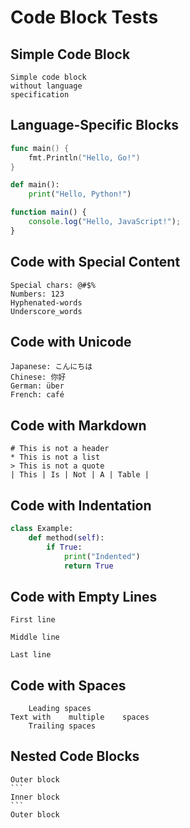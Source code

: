 # Code Block Tests

## Simple Code Block
```
Simple code block
without language
specification
```

## Language-Specific Blocks
```go
func main() {
    fmt.Println("Hello, Go!")
}
```

```python
def main():
    print("Hello, Python!")
```

```javascript
function main() {
    console.log("Hello, JavaScript!");
}
```

## Code with Special Content
```
Special chars: @#$%
Numbers: 123
Hyphenated-words
Underscore_words
```

## Code with Unicode
```
Japanese: こんにちは
Chinese: 你好
German: über
French: café
```

## Code with Markdown
```
# This is not a header
* This is not a list
> This is not a quote
| This | Is | Not | A | Table |
```

## Code with Indentation
```python
class Example:
    def method(self):
        if True:
            print("Indented")
            return True
```

## Code with Empty Lines
```
First line

Middle line

Last line
```

## Code with Spaces
```
    Leading spaces
Text with    multiple    spaces
    Trailing spaces    
```

## Nested Code Blocks
~~~
Outer block
```
Inner block
```
Outer block
~~~
